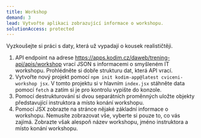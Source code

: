 ```yaml
---
title: Workshop
demand: 3
lead: Vytvořte aplikaci zobrazující informace o workshopu.
solutionAccess: protected
---
```


Vyzkoušejte si práci s daty, která už vypadají o kousek realističtěji.

1. API endpoint na adrese https://apps.kodim.cz/daweb/trening-api/apis/workshop vrací JSON s informacemi o smyšleném IT workshopu. Prohlédněte si dobře strukturu dat, která API vrací.
1. Vytvořte nový projekt pomocí `npm init kodim-app@latest cviceni-workshop jsx`. V tomto projektu si v hlavním `index.jsx` stáhněte data pomocí `fetch` a zatím si je pro kontrolu vypište do konzole.
1. Pomocí destrukturování si dvou separátních proměnných uložte objekty představující instruktora a místo konání workshopu.
1. Pomocí JSX zobrazte na stránce nějaké základní informace o workshopu. Nemusíte zobrazovat vše, vyberte si pouze to, co vás zajímá. Zobrazte však alespoň název workshopu, jméno instruktora a místo konání workshopu.
